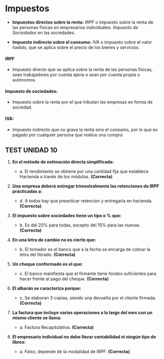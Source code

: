 
# Impuestos

- **Impuestos directos sobre la renta:** *IRPF* o impuesto sobre la renta de las personas fisicas en empresarios individuales. *Impuesto de Sociedades* en las sociedades.


- **Impuesto indirecto sobre el consumo:** *IVA* o impuesto sobre el valor ñadido, que se aplica sobre el precio de los bienes y servicios.



#### IRPF

- Impuesto directo que se aplica sobre la renta de las personas fisicas, sean trabajadores por cuenta ajena o sean por cuenta propia o autónomos.


#### Impuesto de sociedades:

- Impuesto sobre la renta por el que tributan las empresas en forma de sociedad.


#### IVA:

- Impuesto indirecto que no grava la renta sino el consumo, por lo que es pagado por cualquier persona que realice una compra



## TEST UNIDAD 10


1. **En el método de estimación directa simplificada:**
   - a. El rendimiento se obtiene por una cantidad fija que establece Hacienda a través de los módulos. **(Correcta)**

2. **Una empresa deberá entregar trimestralmente las retenciones de IRPF practicadas a:**
   - d. A todos hay que preacticar retencion y entregarla en hacienda. **(Correcta)**

3. **El impuesto sobre sociedades tiene un tipo o % que:**
   - b. Es del 25% para todas, excepto del 15% para las nuevas. **(Correcta)**

4. **En una letra de cambio no es cierto que:**
   - b. El tomador es el banco que a la fecha se encarga de cobrar la letra del librado. **(Correcta)**

5. **Un cheque conformado es el que:**
   - c. El banco manifiesta que el firmante tiene fondos suficientes para hacer frente al pago del cheque. **(Correcta)**

6. **El albarán se caracteriza porque:**
   - c. Se elaboran 3 copias, siendo una devuelta por el cliente firmada. **(Correcta)**

7. **La factura que incluye varias operaciones a lo largo del mes con un mismo cliente se llama:**
   - a. Factura Recapitulativa. **(Correcta)**

8. **El empresario individual no debe llevar contabilidad ni ningún tipo de libros:**
   - a. Falso, depende de la modalidad de IRPF. **(Correcta)**


